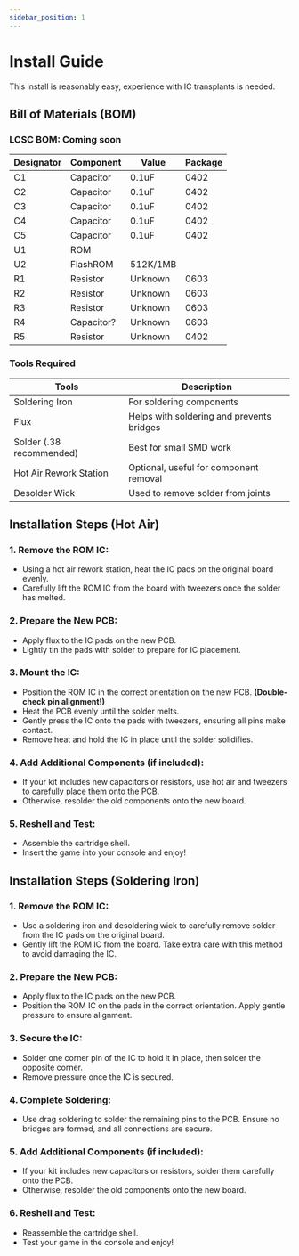 ```yaml
---
sidebar_position: 1
---
```

# Install Guide

This install is reasonably easy, experience with IC transplants is needed.

## Bill of Materials (BOM)
### LCSC BOM: Coming soon
  
| Designator | Component | Value    | Package |		
| --------   | --------  | -------- | ------- |
| C1         | Capacitor | 0.1uF   | 0402	  |
| C2         | Capacitor | 0.1uF    | 0402	  |	
| C3         | Capacitor | 0.1uF    | 0402    | 
| C4         | Capacitor | 0.1uF    | 0402    | 
| C5         | Capacitor | 0.1uF    | 0402    | 
| U1         | ROM     |          |		  |
| U2         | FlashROM     |    512K/1MB      |     |
| R1 		 | Resistor	 |	Unknown		| 0603	  |
| R2		 | Resistor	 |	Unknown	| 0603	  |
| R3     | Resistor  |  Unknown | 0603    |
| R4     | Capacitor?  |  Unknown | 0603    |
| R5     | Resistor  |  Unknown | 0402    |

### Tools Required

  | Tools            | Description                          |
| ------------------------- | ------------------------------------ |
| Soldering Iron            | For soldering components              |
| Flux                      | Helps with soldering and prevents bridges |
| Solder (.38 recommended)  | Best for small SMD work              |
| Hot Air Rework Station    | Optional, useful for component removal |
| Desolder Wick             | Used to remove solder from joints    |


## Installation Steps (Hot Air)

### 1. Remove the ROM IC:
- Using a hot air rework station, heat the IC pads on the original board evenly.
- Carefully lift the ROM IC from the board with tweezers once the solder has melted.

### 2. Prepare the New PCB:
- Apply flux to the IC pads on the new PCB.
- Lightly tin the pads with solder to prepare for IC placement.

### 3. Mount the IC:
- Position the ROM IC in the correct orientation on the new PCB. **(Double-check pin alignment!)**
- Heat the PCB evenly until the solder melts.
- Gently press the IC onto the pads with tweezers, ensuring all pins make contact.
- Remove heat and hold the IC in place until the solder solidifies.

### 4. Add Additional Components (if included):
- If your kit includes new capacitors or resistors, use hot air and tweezers to carefully place them onto the PCB.
- Otherwise, resolder the old components onto the new board.

### 5. Reshell and Test:
- Assemble the cartridge shell.
- Insert the game into your console and enjoy!




## Installation Steps (Soldering Iron)

### 1. Remove the ROM IC:
- Use a soldering iron and desoldering wick to carefully remove solder from the IC pads on the original board.
- Gently lift the ROM IC from the board. Take extra care with this method to avoid damaging the IC.

### 2. Prepare the New PCB:
- Apply flux to the IC pads on the new PCB.
- Position the ROM IC on the pads in the correct orientation. Apply gentle pressure to ensure alignment.

### 3. Secure the IC:
- Solder one corner pin of the IC to hold it in place, then solder the opposite corner.
- Remove pressure once the IC is secured.

### 4. Complete Soldering:
- Use drag soldering to solder the remaining pins to the PCB. Ensure no bridges are formed, and all connections are secure.

### 5. Add Additional Components (if included):
- If your kit includes new capacitors or resistors, solder them carefully onto the PCB.
- Otherwise, resolder the old components onto the new board.

### 6. Reshell and Test:
- Reassemble the cartridge shell.
- Test your game in the console and enjoy!

